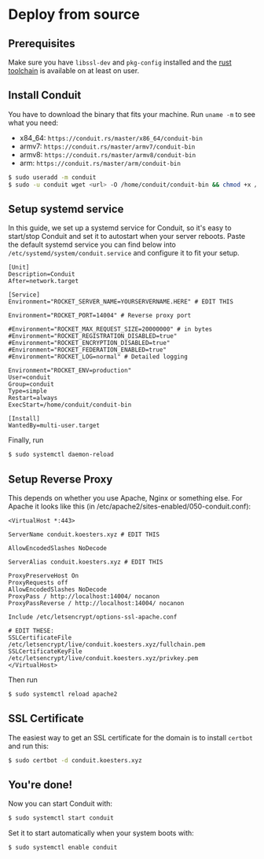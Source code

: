 # Deploy from source

## Prerequisites

Make sure you have `libssl-dev` and `pkg-config` installed and the [rust toolchain](https://rustup.rs) is available on at least on user.


## Install Conduit

You have to download the binary that fits your machine. Run `uname -m` to see what you need:
- x84_64: `https://conduit.rs/master/x86_64/conduit-bin`
- armv7: `https://conduit.rs/master/armv7/conduit-bin`
- armv8: `https://conduit.rs/master/armv8/conduit-bin`
- arm: `https://conduit.rs/master/arm/conduit-bin`

```bash
$ sudo useradd -m conduit
$ sudo -u conduit wget <url> -O /home/conduit/conduit-bin && chmod +x /home/conduit/conduit-bin
```


## Setup systemd service

In this guide, we set up a systemd service for Conduit, so it's easy to
start/stop Conduit and set it to autostart when your server reboots. Paste the
default systemd service you can find below into
`/etc/systemd/system/conduit.service` and configure it to fit your setup.

```systemd
[Unit]
Description=Conduit
After=network.target

[Service]
Environment="ROCKET_SERVER_NAME=YOURSERVERNAME.HERE" # EDIT THIS

Environment="ROCKET_PORT=14004" # Reverse proxy port

#Environment="ROCKET_MAX_REQUEST_SIZE=20000000" # in bytes
#Environment="ROCKET_REGISTRATION_DISABLED=true"
#Environment="ROCKET_ENCRYPTION_DISABLED=true"
#Environment="ROCKET_FEDERATION_ENABLED=true"
#Environment="ROCKET_LOG=normal" # Detailed logging

Environment="ROCKET_ENV=production"
User=conduit
Group=conduit
Type=simple
Restart=always
ExecStart=/home/conduit/conduit-bin

[Install]
WantedBy=multi-user.target
```

Finally, run
```bash
$ sudo systemctl daemon-reload
```


## Setup Reverse Proxy

This depends on whether you use Apache, Nginx or something else. For Apache it looks like this (in /etc/apache2/sites-enabled/050-conduit.conf):
```
<VirtualHost *:443>

ServerName conduit.koesters.xyz # EDIT THIS

AllowEncodedSlashes NoDecode

ServerAlias conduit.koesters.xyz # EDIT THIS

ProxyPreserveHost On
ProxyRequests off
AllowEncodedSlashes NoDecode
ProxyPass / http://localhost:14004/ nocanon
ProxyPassReverse / http://localhost:14004/ nocanon

Include /etc/letsencrypt/options-ssl-apache.conf

# EDIT THESE:
SSLCertificateFile /etc/letsencrypt/live/conduit.koesters.xyz/fullchain.pem
SSLCertificateKeyFile /etc/letsencrypt/live/conduit.koesters.xyz/privkey.pem
</VirtualHost>
```

Then run
```bash
$ sudo systemctl reload apache2
```


## SSL Certificate

The easiest way to get an SSL certificate for the domain is to install `certbot` and run this:
```bash
$ sudo certbot -d conduit.koesters.xyz
```


## You're done!

Now you can start Conduit with:
```bash
$ sudo systemctl start conduit
```

Set it to start automatically when your system boots with:
```bash
$ sudo systemctl enable conduit
```

